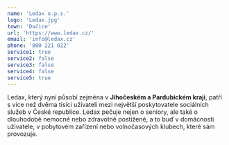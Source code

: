 ```yaml
---
name: 'Ledax o.p.s.'
logo: 'Ledax.jpg'
town: 'Dačice'
url: 'https://www.ledax.cz/'
email: 'info@ledax.cz'
phone: '800 221 022'
service1: true
service2: false
service3: false
service4: false
service5: true
---
```


Ledax, který nyní působí zejména v **Jihočeském a Pardubickém kraji**, patří s více než dvěma tisíci uživateli mezi největší poskytovatele sociálních služeb v České republice. Ledax pečuje nejen o seniory, ale také o dlouhodobě nemocné nebo zdravotně postižené, a to buď v domácnosti uživatele, v pobytovém zařízení nebo volnočasových klubech, které sám provozuje.
